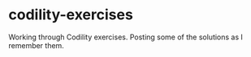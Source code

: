 # codility-exercises
Working through Codility exercises. Posting some of the solutions as I remember them.
